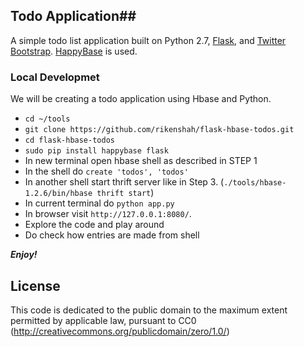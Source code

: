 ## Todo Application##

A simple todo list application built on Python 2.7, [Flask](http://flask.pocoo.org/), and [Twitter Bootstrap](http://getbootstrap.com/).  [HappyBase](http://happybase.readthedocs.org/en/latest/index.html) is used.

### Local Developmet

We will be creating a todo application  using Hbase and Python.

- `cd ~/tools`
- `git clone https://github.com/rikenshah/flask-hbase-todos.git`
- `cd flask-hbase-todos` 
- `sudo pip install happybase flask`
- In new terminal open hbase shell as described in STEP 1
- In the shell do `create 'todos', 'todos'`
- In another shell start thrift server like in Step 3. (`./tools/hbase-1.2.6/bin/hbase thrift start`)
- In current terminal do `python app.py`
- In browser visit `http://127.0.0.1:8080/`.
- Explore the code and play around
- Do check how entries are made from shell

***Enjoy!***

## License
This code is dedicated to the public domain to the maximum extent permitted by applicable law, pursuant to CC0 (http://creativecommons.org/publicdomain/zero/1.0/)
